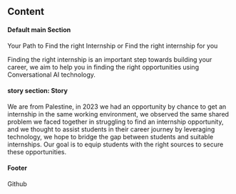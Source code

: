 ## Content


#### Default main Section 


Your Path to Find the right Internship or Find the right internship for you

Finding the right internship is an important step towards building your career, we aim to help you in finding the right opportunities using Conversational AI technology. 

#### story section: Story


We are from Palestine, in 2023 we had an opportunity by chance to get an internship in the same working environment, we observed the same shared problem we faced together in struggling to find an internship opportunity, and we thought to assist students in their career journey by leveraging technology, we hope to bridge the gap between students and suitable internships. Our goal is to equip students with the right sources to secure these opportunities.


#### Footer

Github
